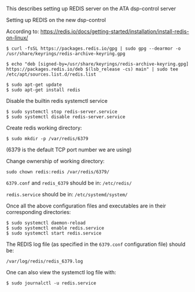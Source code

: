 This describes setting up REDIS server on the ATA dsp-control server

Setting up REDIS on the new dsp-control 

According to: https://redis.io/docs/getting-started/installation/install-redis-on-linux/

```
$ curl -fsSL https://packages.redis.io/gpg | sudo gpg --dearmor -o /usr/share/keyrings/redis-archive-keyring.gpg

$ echo "deb [signed-by=/usr/share/keyrings/redis-archive-keyring.gpg] https://packages.redis.io/deb $(lsb_release -cs) main" | sudo tee /etc/apt/sources.list.d/redis.list

$ sudo apt-get update
$ sudo apt-get install redis
```

Disable the builtin redis systemctl service

```
$ sudo systemctl stop redis-server.service
$ sudo systemctl disable redis-server.service
```

Create redis working directory:

`$ sudo mkdir -p /var/redis/6379`

(6379 is the default TCP port number we are using)

Change ownership of working directory:

`sudo chown redis:redis /var/redis/6379/`

`6379.conf` and `redis_6379` should be in:
`/etc/redis/`

`redis.service` should be in:
`/etc/systemd/system/`


Once all the above configuration files and executables are in their corresponding directories:
```
$ sudo systemctl daemon-reload
$ sudo systemctl enable redis.service
$ sudo systemctl start redis.service
```


The REDIS log file (as specified in the `6379.conf` configuration file) should be:

```
/var/log/redis/redis_6379.log
```

One can also view the systemctl log file with:

```
$ sudo journalctl -u redis.service
```
